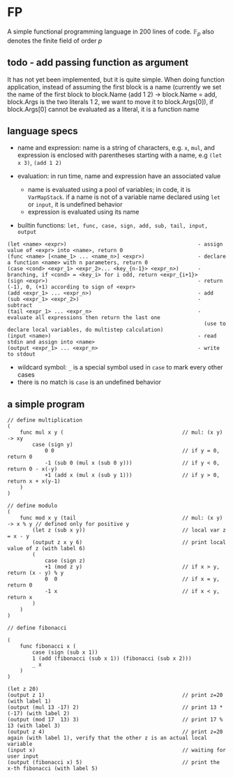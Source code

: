 # FP

A simple functional programming language in 200 lines of code. $\mathbb{F}_p$ also denotes the finite field of order $p$ 


## todo - add passing function as argument

It has not yet been implemented, but it is quite simple. When doing function application, instead of assuming the first block is a name (currently we set the name of the first block to block.Name (add 1 2) -> block.Name = add, block.Args is the two literals 1 2, we want to move it to block.Args[0]), if block.Args[0] cannot be evaluated as a literal, it is a function name

## language specs

- name and expression: name is a string of characters, e.g. `x`, `mul`, and expression is enclosed with parentheses starting with a name, e.g `(let x 3)`, `(add 1 2)`
- evaluation: in run time, name and expression have an associated value
    - name is evaluated using a pool of variables; in code, it is `VarMapStack`. if a name is not of a variable name declared using `let` or `input`, it is undefined behavior
    - expression is evaluated using its name

- builtin functions: `let, func, case, sign, add, sub, tail, input, output`
```
(let <name> <expr>)                                          - assign value of <expr> into <name>, return 0
(func <name> [<name_1> ... <name_n>] <expr>)                 - declare a function <name> with n parameters, return 0
(case <cond> <expr_1> <expr_2>... <key_{n-1}> <expr_n>)      - branching, if <cond> = <key_i> for i odd, return <expr_{i+1}>
(sign <expr>)                                                - return (-1), 0, (+1) according to sign of <expr>
(add <expr_1> ... <expr_n>)                                  - add
(sub <expr_1> <expr_2>)                                      - subtract
(tail <expr_1> ... <expr_n>                                  - evaluate all expressions then return the last one
                                                               (use to declare local variables, do multistep calculation)
(input <name>)                                               - read stdin and assign into <name>
(output <expr_1> ... <expr_n>                                - write to stdout
```

- wildcard symbol: `_` is a special symbol used in `case` to mark every other cases
- there is no match is `case` is an undefined behavior

## a simple program

```
// define multiplication
(
    func mul x y (                                      // mul: (x y) -> xy
        case (sign y)
            0 0                                         // if y = 0, return 0
            -1 (sub 0 (mul x (sub 0 y)))                // if y < 0, return 0 - x(-y)
            +1 (add x (mul x (sub y 1)))                // if y > 0, return x + x(y-1)
    )
)

// define modulo
(
    func mod x y (tail                                  // mul: (x y) -> x % y // defined only for positive y
        (let z (sub x y))                               // local var z = x - y
        (output z x y 6)                                // print local value of z (with label 6)
        (
            case (sign z)
            +1 (mod z y)                                // if x > y, return (x - y) % y
            0  0                                        // if x = y, return 0
            -1 x                                        // if x < y, return x
        )
    )
)

// define fibonacci

(
    func fibonacci x (
        case (sign (sub x 1))
        1 (add (fibonacci (sub x 1)) (fibonacci (sub x 2)))
        _ x
    )
)

(let z 20)
(output z 1)                                            // print z=20 (with label 1)
(output (mul 13 -17) 2)                                 // print 13 * (-17) (with label 2)
(output (mod 17  13) 3)                                 // print 17 % 13 (with label 3)
(output z 4)                                            // print z=20 again (with label 1), verify that the other z is an actual local variable
(input x)                                               // waiting for user input
(output (fibonacci x) 5)                                // print the x-th fibonacci (with label 5)

```
